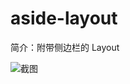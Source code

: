 # aside-layout

简介：附带侧边栏的 Layout

![截图](https://img.alicdn.com/tfs/TB1i0lfivDH8KJjy1XcXXcpdXXa-2606-1286.png)
